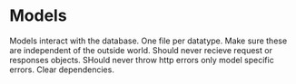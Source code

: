 # Models

Models interact with the database. 
One file per datatype.
Make sure these are independent of the outside world. 
Should never recieve request or responses objects. 
SHould never throw http errors only model specific errors.
Clear dependencies. 
